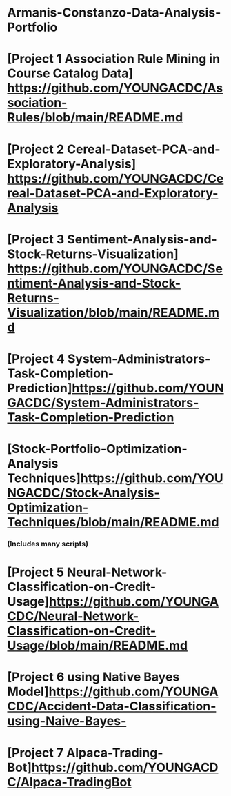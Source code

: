 # Armanis-Constanzo-Data-Analysis-Portfolio



# [Project 1 Association Rule Mining in Course Catalog Data] https://github.com/YOUNGACDC/Association-Rules/blob/main/README.md



# [Project 2 Cereal-Dataset-PCA-and-Exploratory-Analysis]  https://github.com/YOUNGACDC/Cereal-Dataset-PCA-and-Exploratory-Analysis


# [Project 3 Sentiment-Analysis-and-Stock-Returns-Visualization] https://github.com/YOUNGACDC/Sentiment-Analysis-and-Stock-Returns-Visualization/blob/main/README.md



# [Project 4 System-Administrators-Task-Completion-Prediction]https://github.com/YOUNGACDC/System-Administrators-Task-Completion-Prediction


# [Stock-Portfolio-Optimization-Analysis Techniques]https://github.com/YOUNGACDC/Stock-Analysis-Optimization-Techniques/blob/main/README.md
### (Includes many scripts)


# [Project 5 Neural-Network-Classification-on-Credit-Usage]https://github.com/YOUNGACDC/Neural-Network-Classification-on-Credit-Usage/blob/main/README.md


# [Project 6 using Native Bayes Model]https://github.com/YOUNGACDC/Accident-Data-Classification-using-Naive-Bayes-

# [Project 7 Alpaca-Trading-Bot]https://github.com/YOUNGACDC/Alpaca-TradingBot

